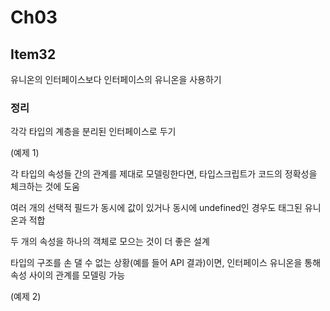 # Ch03

## Item32

유니온의 인터페이스보다 인터페이스의 유니온을 사용하기

### 정리

각각 타입의 계층을 분리된 인터페이스로 두기

(예제 1)

각 타입의 속성들 간의 관계를 제대로 모델링한다면, 타입스크립트가 코드의 정확성을 체크하는 것에 도움

여러 개의 선택적 필드가 동시에 값이 있거나 동시에 undefined인 경우도 태그된 유니온과 적합

두 개의 속성을 하나의 객체로 모으는 것이 더 좋은 설계

타입의 구조를 손 댈 수 없는 상황(예를 들어 API 결과)이면, 인터페이스 유니온을 통해 속성 사이의 관계를 모델링 가능

(예제 2)
